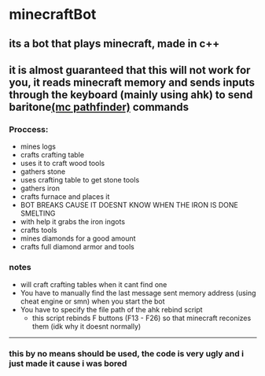 # minecraftBot
its a bot that plays minecraft, made in c++
---
it is almost guaranteed that this will not work for you, it reads minecraft memory and sends inputs through the keyboard (mainly using ahk) to send baritone[(mc pathfinder)](https://github.com/cabaletta/baritone) commands
---
### Proccess:
- mines logs
- crafts crafting table
- uses it to craft wood tools
- gathers stone
- uses crafting table to get stone tools
- gathers iron
- crafts furnace and places it
- BOT BREAKS CAUSE IT DOESNT KNOW WHEN THE IRON IS DONE SMELTING
- with help it grabs the iron ingots
- crafts tools
- mines diamonds for a good amount
- crafts full diamond armor and tools
### notes
- will craft crafting tables when it cant find one
- You have to manually find the last message sent memory address (using cheat engine or smn) when you start the bot
- You have to specify the file path of the ahk rebind script
  - this script rebinds F buttons (F13 - F26) so that minecraft reconizes them (idk why it doesnt normally)

---
### this by no means should be used, the code is very ugly and i just made it cause i was bored
